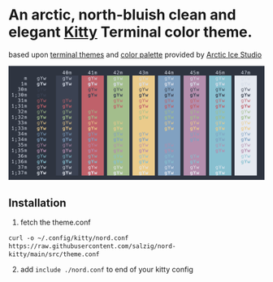 # An arctic, north-bluish clean and elegant [Kitty](https://sw.kovidgoyal.net/kitty/) Terminal color theme.

based upon [terminal themes](https://github.com/arcticicestudio/) and [color palette](https://www.nordtheme.com/) provided by [Arctic Ice Studio](https://www.arcticicestudio.com/)

![colortest](https://raw.githubusercontent.com/salzig/nord-kitty/main/assets/colortest.png)

## Installation

1. fetch the theme.conf
```
curl -o ~/.config/kitty/nord.conf https://raw.githubusercontent.com/salzig/nord-kitty/main/src/theme.conf
```

2. add `include ./nord.conf` to end of your kitty config
